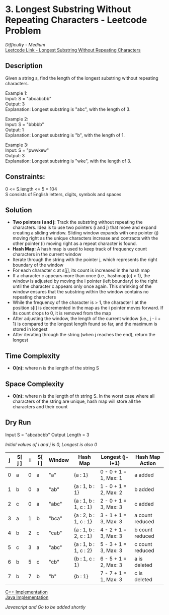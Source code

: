 # 3. Longest Substring Without Repeating Characters - Leetcode Problem  
*Difficulty - Medium*  
[Leetcode Link - Longest Substring Without Repeating Characters](https://leetcode.com/problems/longest-substring-without-repeating-characters/description/)

## Description
Given a string s, find the length of the longest substring without repeating characters.

Example 1:  
Input: S = "abcabcbb"  
Output: 3  
Explanation: Longest substring is "abc", with the length of 3.  

Example 2:  
Input: S = "bbbbb"  
Output: 1  
Explanation: Longest substring is "b", with the length of 1.  

Example 3:  
Input: S = "pwwkew"  
Output: 3  
Explanation: Longest substring is "wke", with the length of 3.  

## Constraints:  
0 <= S.length <= 5 * 104  
S consists of English letters, digits, symbols and spaces  

## Solution
* **Two pointers i and j:** Track the substring without repeating the characters. Idea is to use two pointers (i and j) that move and expand creating a sliding window. Sliding window expands with one pointer (j) moving right as the unique characters increase and contracts with the other pointer (i) moving right as a repeat character is found.
* **Hash Map:** A hash map is used to keep track of frequency count characters in the current window
* Iterate through the string with the pointer j, which represents the right boundary of the window
* For each character c at s[j], its count is increased in the hash map
* If a character c appears more than once (i.e., hashmap[c] > 1), the window is adjusted by moving the i pointer (left boundary) to the right until the character c appears only once again. This shrinking of the window ensures that the substring within the window contains no repeating characters
* While the frequency of the character is > 1, the character l at the position s[i] is decremented in the map as the i pointer moves forward. If its count drops to 0, it is removed from the map
* After adjusting the window, the length of the current window (i.e., j - i + 1) is compared to the longest length found so far, and the maximum is stored in longest
* After iterating through the string (when j reaches the end), return the longest

## Time Complexity
* **O(n):** where n is the length of the string S

## Space Complexity
* **O(n):** where n is the length of th string S. In the worst case where all characters of the string  are unique, hash map will store all the characters and their count  

## Dry Run
Input S = "abcabcbb"
Output Length = 3

*Initial values of i and j is 0, Longest is also 0*

|   j   |   S[ j ]   |   i   |   S[ i ]   | Window |        Hash Map        |     Longest (j-i+1)     | Hash Map Action  |
| ----- | ---------- | ----- | ---------- | ------ | ---------------------- | ----------------------- | ---------------- |
|   0   |      a     |   0   |      a     | "a"    | {a : 1}                | 0 - 0 + 1 = 1, Max: 1   | a added          |
|   1   |      b     |   0   |      a     | "ab"   | {a : 1, b : 1}         | 1 - 0 + 1 = 2, Max: 2   | b added          |
|   2   |      c     |   0   |      a     | "abc"  | {a : 1, b : 1, c : 1}  | 2 - 0 + 1 = 3, Max: 3   | c added          |
|   3   |      a     |   1   |      b     | "bca"  | {a : 2, b : 1, c : 1}  | 3 - 1 + 1 = 3, Max: 3   | a count reduced  |
|   4   |      b     |   2   |      c     | "cab"  | {a : 1, b : 2, c : 1}  | 4 - 2 + 1 = 3, Max: 3   | b count reduced  |
|   5   |      c     |   3   |      a     | "abc"  | {a : 1, b : 1, c : 2}  | 5 - 3 + 1 = 3, Max: 3   | c count reduced  |
|   6   |      b     |   5   |      c     | "cb"   | {b : 1, c : 1}         | 6 - 5 + 1 = 2, Max: 3   | a is deleted     |
|   7   |      b     |   7   |      b     | "b"    | {b : 1}                | 7 - 7 + 1 = 1, Max: 3   | c is deleted     |

[C++ Implementation](./longestSubstr.cpp)  
[Java Implementation](./Solution.java)  

*Javascript and Go to be added shortly*